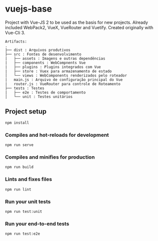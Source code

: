 # vuejs-base
Project with Vue-JS 2 to be used as the basis for new projects.
Already included WebPack2, VueX, VueRouter and Vuetify.
Created originally with Vue-Cli 3.

```
Artifacts:
.
├── dist : Arquivos produtivos
├── src : Fontes de desenvolvimento
|   ├── assets : Imagens e outras dependências
|   ├── components : WebCompnents Vue
|   ├── plugins : Plugins integrados com Vue
|   ├── store : Vuex para armazenamento de estado
│   └── views : WebComponents renderizados pelo roteador
|   main.js : Arquivo de configuração principal do Vue
|   router.js : VueRouter para controle de Roteamento
├── tests : Testes
|   ├── e2e : Testes de comportamento
│   └── unit : Testes unitários
```

## Project setup
```
npm install
```

### Compiles and hot-reloads for development
```
npm run serve
```

### Compiles and minifies for production
```
npm run build
```

### Lints and fixes files
```
npm run lint
```

### Run your unit tests
```
npm run test:unit
```

### Run your end-to-end tests
```
npm run test:e2e
```
